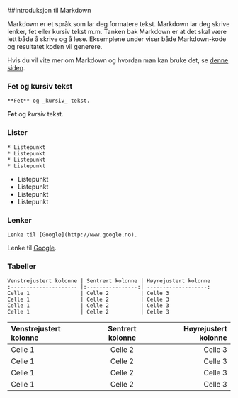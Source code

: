##Introduksjon til Markdown

Markdown er et språk som lar deg formatere tekst. Markdown lar deg skrive lenker, fet eller kursiv tekst m.m. Tanken bak Markdown er at det skal være lett både å skrive og å lese. Eksemplene under viser både Markdown-kode og resultatet koden vil generere.

Hvis du vil vite mer om Markdown og hvordan man kan bruke det, se [denne siden](http://daringfireball.net/projects/markdown/syntax).

### Fet og kursiv tekst
```
**Fet** og _kursiv_ tekst.
```
**Fet** og _kursiv_ tekst.

### Lister
```
* Listepunkt
* Listepunkt
* Listepunkt
* Listepunkt
```
* Listepunkt
* Listepunkt
* Listepunkt
* Listepunkt

### Lenker
```
Lenke til [Google](http://www.google.no).
```
Lenke til [Google](http://www.google.no).

### Tabeller
```
Venstrejustert kolonne | Sentrert kolonne | Høyrejustert kolonne
:--------------------- |:----------------:| -------------------:
Celle 1                | Celle 2          | Celle 3
Celle 1                | Celle 2          | Celle 3
Celle 1                | Celle 2          | Celle 3
Celle 1                | Celle 2          | Celle 3
```

Venstrejustert kolonne | Sentrert kolonne | Høyrejustert kolonne
:--------------------- |:----------------:| -------------------:
Celle 1                | Celle 2          | Celle 3
Celle 1                | Celle 2          | Celle 3
Celle 1                | Celle 2          | Celle 3
Celle 1                | Celle 2          | Celle 3
